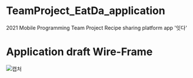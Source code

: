 # TeamProject_EatDa_application
2021 Mobile Programming Team Project
Recipe sharing platform app '잇다'



# Application draft Wire-Frame 
![캡처](https://user-images.githubusercontent.com/92504386/186718418-21d1ec86-e7f5-4e4d-b2d7-71ad8512b618.PNG)
